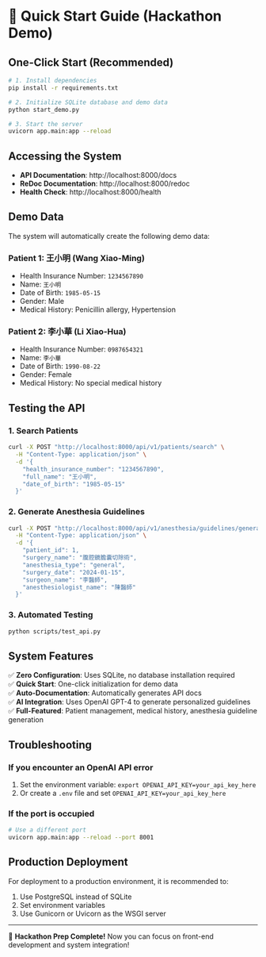 # 🚀 Quick Start Guide (Hackathon Demo)

## One-Click Start (Recommended)

```bash
# 1. Install dependencies
pip install -r requirements.txt

# 2. Initialize SQLite database and demo data
python start_demo.py

# 3. Start the server
uvicorn app.main:app --reload
```

## Accessing the System

  - **API Documentation**: http://localhost:8000/docs
  - **ReDoc Documentation**: http://localhost:8000/redoc
  - **Health Check**: http://localhost:8000/health

## Demo Data

The system will automatically create the following demo data:

### Patient 1: 王小明 (Wang Xiao-Ming)

  - Health Insurance Number: `1234567890`
  - Name: `王小明`
  - Date of Birth: `1985-05-15`
  - Gender: Male
  - Medical History: Penicillin allergy, Hypertension

### Patient 2: 李小華 (Li Xiao-Hua)

  - Health Insurance Number: `0987654321`
  - Name: `李小華`
  - Date of Birth: `1990-08-22`
  - Gender: Female
  - Medical History: No special medical history

## Testing the API

### 1\. Search Patients

```bash
curl -X POST "http://localhost:8000/api/v1/patients/search" \
  -H "Content-Type: application/json" \
  -d '{
    "health_insurance_number": "1234567890",
    "full_name": "王小明",
    "date_of_birth": "1985-05-15"
  }'
```

### 2\. Generate Anesthesia Guidelines

```bash
curl -X POST "http://localhost:8000/api/v1/anesthesia/guidelines/generate" \
  -H "Content-Type: application/json" \
  -d '{
    "patient_id": 1,
    "surgery_name": "腹腔鏡膽囊切除術",
    "anesthesia_type": "general",
    "surgery_date": "2024-01-15",
    "surgeon_name": "李醫師",
    "anesthesiologist_name": "陳醫師"
  }'
```

### 3\. Automated Testing

```bash
python scripts/test_api.py
```

## System Features

✅ **Zero Configuration**: Uses SQLite, no database installation required  
✅ **Quick Start**: One-click initialization for demo data  
✅ **Auto-Documentation**: Automatically generates API docs  
✅ **AI Integration**: Uses OpenAI GPT-4 to generate personalized guidelines  
✅ **Full-Featured**: Patient management, medical history, anesthesia guideline generation

## Troubleshooting

### If you encounter an OpenAI API error

1.  Set the environment variable: `export OPENAI_API_KEY=your_api_key_here`
2.  Or create a `.env` file and set `OPENAI_API_KEY=your_api_key_here`

### If the port is occupied

```bash
# Use a different port
uvicorn app.main:app --reload --port 8001
```

## Production Deployment

For deployment to a production environment, it is recommended to:

1.  Use PostgreSQL instead of SQLite
2.  Set environment variables
3.  Use Gunicorn or Uvicorn as the WSGI server

-----

🎯 **Hackathon Prep Complete\!** Now you can focus on front-end development and system integration\!